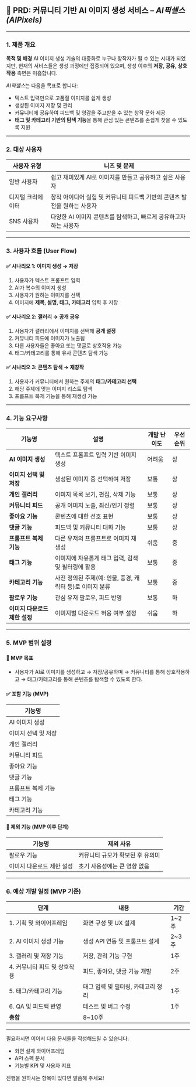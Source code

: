 

## 📄 PRD: 커뮤니티 기반 AI 이미지 생성 서비스 – *AI픽셀스(AIPixels)*

---

### 1. 제품 개요

**목적 및 배경**
AI 이미지 생성 기술의 대중화로 누구나 창작자가 될 수 있는 시대가 되었지만, 현재의 서비스들은 생성 과정에만 집중되어 있으며, 생성 이후의 **저장, 공유, 상호작용** 측면은 미흡합니다.

*AI픽셀스*는 다음을 목표로 합니다:

* 텍스트 입력만으로 고품질 이미지를 쉽게 생성
* 생성된 이미지 저장 및 관리
* 커뮤니티에 공유하여 피드백 및 영감을 주고받을 수 있는 창작 문화 제공
* **태그 및 카테고리 기반의 탐색 기능**을 통해 관심 있는 콘텐츠를 손쉽게 찾을 수 있도록 지원

---

### 2. 대상 사용자

| 사용자 유형    | 니즈 및 문제                                   |
| --------- | ----------------------------------------- |
| 일반 사용자    | 쉽고 재미있게 AI로 이미지를 만들고 공유하고 싶은 사용자          |
| 디지털 크리에이터 | 창작 아이디어 실험 및 커뮤니티 피드백 기반의 콘텐츠 발전을 원하는 사용자 |
| SNS 사용자   | 다양한 AI 이미지 콘텐츠를 탐색하고, 빠르게 공유하고자 하는 사용자    |

---

### 3. 사용자 흐름 (User Flow)

#### ✅ 시나리오 1: 이미지 생성 → 저장

1. 사용자가 텍스트 프롬프트 입력
2. AI가 복수의 이미지 생성
3. 사용자가 원하는 이미지를 선택
4. 이미지에 **제목, 설명, 태그, 카테고리** 입력 후 저장

#### ✅ 시나리오 2: 갤러리 → 공개 공유

1. 사용자가 갤러리에서 이미지를 선택해 **공개 설정**
2. 커뮤니티 피드에 이미지가 노출됨
3. 다른 사용자들은 좋아요 또는 댓글로 상호작용 가능
4. 태그/카테고리를 통해 유사 콘텐츠 탐색 가능

#### ✅ 시나리오 3: 콘텐츠 탐색 → 재창작

1. 사용자가 커뮤니티에서 원하는 주제의 **태그/카테고리 선택**
2. 해당 주제에 맞는 이미지 리스트 탐색
3. 프롬프트 복제 기능을 통해 재생성 가능

---

### 4. 기능 요구사항

| 기능명                | 설명                                  | 개발 난이도 | 우선순위 |
| ------------------ | ----------------------------------- | ------ | ---- |
| **AI 이미지 생성**      | 텍스트 프롬프트 입력 기반 이미지 생성               | 어려움    | 상    |
| **이미지 선택 및 저장**    | 생성된 이미지 중 선택하여 저장                   | 보통     | 상    |
| **개인 갤러리**         | 이미지 목록 보기, 편집, 삭제 기능                | 보통     | 상    |
| **커뮤니티 피드**        | 공개 이미지 노출, 최신/인기 정렬                 | 보통     | 상    |
| **좋아요 기능**         | 콘텐츠에 대한 선호 표현                       | 보통     | 상    |
| **댓글 기능**          | 피드백 및 커뮤니티 대화 기능                    | 보통     | 상    |
| **프롬프트 복제 기능**     | 다른 유저의 프롬프트로 이미지 재생성                | 쉬움     | 중    |
| **태그 기능**          | 이미지에 자유롭게 태그 입력, 검색 및 필터링에 활용       | 보통     | 중    |
| **카테고리 기능**        | 사전 정의된 주제(예: 인물, 풍경, 캐릭터 등)로 이미지 분류 | 보통     | 중    |
| **팔로우 기능**         | 관심 유저 팔로우, 피드 반영                    | 보통     | 하    |
| **이미지 다운로드 제한 설정** | 이미지별 다운로드 허용 여부 설정                  | 쉬움     | 하    |

---

### 5. MVP 범위 설정

#### 🎯 MVP 목표

* 사용자가 AI로 이미지를 생성하고 → 저장/공유하며 → 커뮤니티를 통해 상호작용하고 → 태그/카테고리를 통해 콘텐츠를 탐색할 수 있도록 한다.

#### ✅ 포함 기능 (MVP)

| 기능명         |
| ----------- |
| AI 이미지 생성   |
| 이미지 선택 및 저장 |
| 개인 갤러리      |
| 커뮤니티 피드     |
| 좋아요 기능      |
| 댓글 기능       |
| 프롬프트 복제 기능  |
| 태그 기능       |
| 카테고리 기능     |

#### 🚫 제외 기능 (MVP 이후 단계)

| 기능명            | 제외 사유              |
| -------------- | ------------------ |
| 팔로우 기능         | 커뮤니티 규모가 확보된 후 유의미 |
| 이미지 다운로드 제한 설정 | 초기 사용성에는 큰 영향 없음   |

---

### 6. 예상 개발 일정 (MVP 기준)

| 단계                | 내용                   | 기간   |
| ----------------- | -------------------- | ---- |
| 1. 기획 및 와이어프레임    | 화면 구성 및 UX 설계        | 1~2주 |
| 2. AI 이미지 생성 기능   | 생성 API 연동 및 프롬프트 설계  | 2~3주 |
| 3. 갤러리 및 저장 기능    | 저장, 관리 기능 구현         | 1주   |
| 4. 커뮤니티 피드 및 상호작용 | 피드, 좋아요, 댓글 기능 개발    | 2주   |
| 5. 태그/카테고리 기능     | 태그 입력 및 필터링, 카테고리 정리 | 1주   |
| 6. QA 및 피드백 반영    | 테스트 및 버그 수정          | 1주   |
| **총합**            | 8~10주                |      |

---

필요하시면 이어서 다음 문서들을 작성해드릴 수 있습니다:

* 화면 설계 와이어프레임
* API 스펙 문서
* 기능별 KPI 및 사용자 지표

진행을 원하시는 항목이 있다면 말씀해 주세요!

